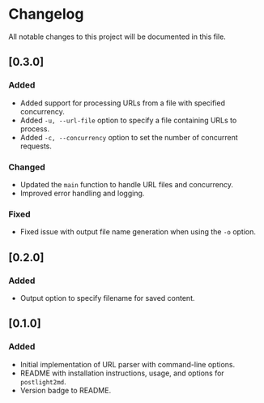# Changelog

All notable changes to this project will be documented in this file.

## [0.3.0]

### Added

- Added support for processing URLs from a file with specified concurrency.
- Added `-u, --url-file` option to specify a file containing URLs to process.
- Added `-c, --concurrency` option to set the number of concurrent requests.

### Changed

- Updated the `main` function to handle URL files and concurrency.
- Improved error handling and logging.

### Fixed

- Fixed issue with output file name generation when using the `-o` option.

## [0.2.0]

### Added

- Output option to specify filename for saved content.

## [0.1.0]

### Added

- Initial implementation of URL parser with command-line options.
- README with installation instructions, usage, and options for `postlight2md`.
- Version badge to README.

